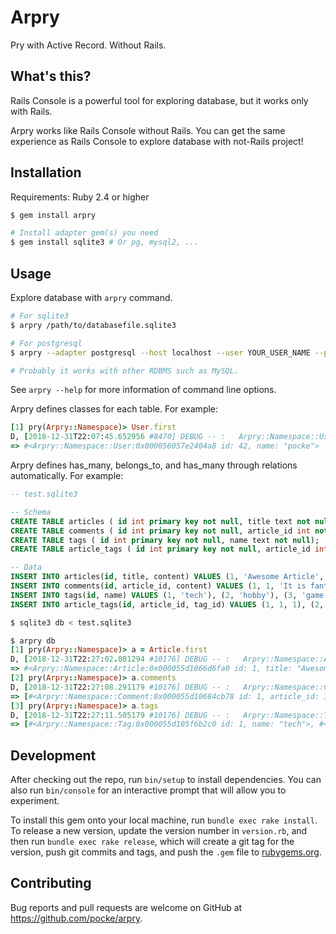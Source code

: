 # Arpry

Pry with Active Record. Without Rails.

## What's this?

Rails Console is a powerful tool for exploring database, but it works only with Rails.

Arpry works like Rails Console without Rails.
You can get the same experience as Rails Console to explore database with not-Rails project!

## Installation

Requirements: Ruby 2.4 or higher

```bash
$ gem install arpry

# Install adapter gem(s) you need
$ gem install sqlite3 # Or pg, mysql2, ...
```

## Usage

Explore database with `arpry` command.

```bash
# For sqlite3
$ arpry /path/to/databasefile.sqlite3

# For postgresql
$ arpry --adapter postgresql --host localhost --user YOUR_USER_NAME --password YOUR_PASSWORD --database YOUR_DB_NAME

# Probably it works with other RDBMS such as MySQL.
```

See `arpry --help` for more information of command line options.


Arpry defines classes for each table. For example:

```ruby
[1] pry(Arpry::Namespace)> User.first
D, [2018-12-31T22:07:45.652956 #8470] DEBUG -- :   Arpry::Namespace::User Load (0.2ms)  SELECT  "users".* FROM "users" ORDER BY "users"."id" ASC LIMIT ?  [["LIMIT", 1]]
=> #<Arpry::Namespace::User:0x000056057e2404a8 id: 42, name: "pocke">
```

Arpry defines has_many, belongs_to, and has_many through relations automatically. For example:

```sql
-- test.sqlite3

-- Schema
CREATE TABLE articles ( id int primary key not null, title text not null, content text not null);
CREATE TABLE comments ( id int primary key not null, article_id int not null, content text not null);
CREATE TABLE tags ( id int primary key not null, name text not null);
CREATE TABLE article_tags ( id int primary key not null, article_id int not null, tag_id int not null);

-- Data
INSERT INTO articles(id, title, content) VALUES (1, 'Awesome Article', 'Hello, world!');
INSERT INTO comments(id, article_id, content) VALUES (1, 1, 'It is fantastic!');
INSERT INTO tags(id, name) VALUES (1, 'tech'), (2, 'hobby'), (3, 'game');
INSERT INTO article_tags(id, article_id, tag_id) VALUES (1, 1, 1), (2, 1, 2);
```

```bash
$ sqlite3 db < test.sqlite3
```

```ruby
$ arpry db
[1] pry(Arpry::Namespace)> a = Article.first
D, [2018-12-31T22:27:02.801294 #10176] DEBUG -- :   Arpry::Namespace::Article Load (0.2ms)  SELECT  "articles".* FROM "articles" ORDER BY "articles"."id" ASC LIMIT ?  [["LIMIT", 1]]
=> #<Arpry::Namespace::Article:0x000055d1066d6fa0 id: 1, title: "Awesome Article", content: "Hello, world!">
[2] pry(Arpry::Namespace)> a.comments
D, [2018-12-31T22:27:08.291179 #10176] DEBUG -- :   Arpry::Namespace::Comment Load (0.3ms)  SELECT "comments".* FROM "comments" WHERE "comments"."article_id" = ?  [["article_id", 1]]
=> [#<Arpry::Namespace::Comment:0x000055d10684cb78 id: 1, article_id: 1, content: "It is fantastic!">]
[3] pry(Arpry::Namespace)> a.tags
D, [2018-12-31T22:27:11.505179 #10176] DEBUG -- :   Arpry::Namespace::Tag Load (0.2ms)  SELECT "tags".* FROM "tags" INNER JOIN "article_tags" ON "tags"."id" = "article_tags"."tag_id" WHERE "article_tags"."article_id" = ?  [["article_id", 1]]
=> [#<Arpry::Namespace::Tag:0x000055d105f6b2c0 id: 1, name: "tech">, #<Arpry::Namespace::Tag:0x000055d105f6b018 id: 2, name: "hobby">]
```


## Development

After checking out the repo, run `bin/setup` to install dependencies. You can also run `bin/console` for an interactive prompt that will allow you to experiment.

To install this gem onto your local machine, run `bundle exec rake install`. To release a new version, update the version number in `version.rb`, and then run `bundle exec rake release`, which will create a git tag for the version, push git commits and tags, and push the `.gem` file to [rubygems.org](https://rubygems.org).

## Contributing

Bug reports and pull requests are welcome on GitHub at https://github.com/pocke/arpry.

